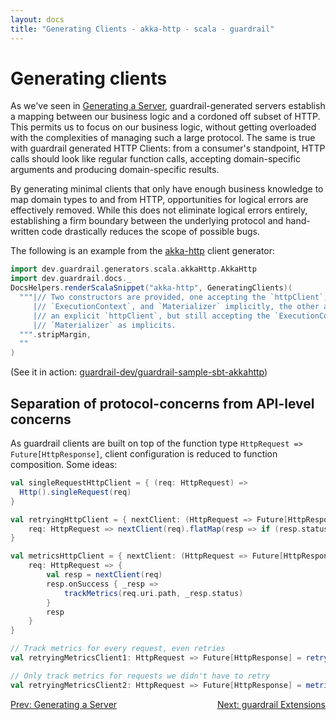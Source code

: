 ```yaml
---
layout: docs
title: "Generating Clients - akka-http - scala - guardrail"
---
```


Generating clients
==================

As we've seen in [Generating a Server](generating-a-server), guardrail-generated servers establish a mapping between our business logic and a cordoned off subset of HTTP. This permits us to focus on our business logic, without getting overloaded with the complexities of managing such a large protocol. The same is true with guardrail generated HTTP Clients: from a consumer's standpoint, HTTP calls should look like regular function calls, accepting domain-specific arguments and producing domain-specific results.

By generating minimal clients that only have enough business knowledge to map domain types to and from HTTP, opportunities for logical errors are effectively removed. While this does not eliminate logical errors entirely, establishing a firm boundary between the underlying protocol and hand-written code drastically reduces the scope of possible bugs.

The following is an example from the [akka-http](https://github.com/akka/akka-http) client generator:

```scala mdoc:passthrough
import dev.guardrail.generators.scala.akkaHttp.AkkaHttp
import dev.guardrail.docs._
DocsHelpers.renderScalaSnippet("akka-http", GeneratingClients)(
  """|// Two constructors are provided, one accepting the `httpClient`,
     |// `ExecutionContext`, and `Materializer` implicitly, the other accepting
     |// an explicit `httpClient`, but still accepting the `ExecutionContext` and
     |// `Materializer` as implicits.
  """.stripMargin,
  ""
)
```

(See it in action: [guardrail-dev/guardrail-sample-sbt-akkahttp](https://github.com/guardrail-dev/guardrail-sample-sbt-akkahttp))

Separation of protocol-concerns from API-level concerns
-------------------------------------------------------

As guardrail clients are built on top of the function type `HttpRequest => Future[HttpResponse]`, client configuration is reduced to function composition. Some ideas:

```scala
val singleRequestHttpClient = { (req: HttpRequest) =>
  Http().singleRequest(req)
}

val retryingHttpClient = { nextClient: (HttpRequest => Future[HttpResponse]) =>
    req: HttpRequest => nextClient(req).flatMap(resp => if (resp.status.intValue >= 500) nextClient(req) else Future.successful(resp))
}

val metricsHttpClient = { nextClient: (HttpRequest => Future[HttpResponse]) =>
    req: HttpRequest => {
        val resp = nextClient(req)
        resp.onSuccess { _resp =>
            trackMetrics(req.uri.path, _resp.status)
        }
        resp
    }
}

// Track metrics for every request, even retries
val retryingMetricsClient1: HttpRequest => Future[HttpResponse] = retryingHttpClient(metricsHttpClient(singleRequestHttpClient))

// Only track metrics for requests we didn't have to retry
val retryingMetricsClient2: HttpRequest => Future[HttpResponse] = metricsHttpClient(retryingHttpClient(singleRequestHttpClient))
```

<span style="float: left">[Prev: Generating a Server](generating-a-server)</span>
<span style="float: right">[Next: guardrail Extensions](guardrail-extensions)</span>
